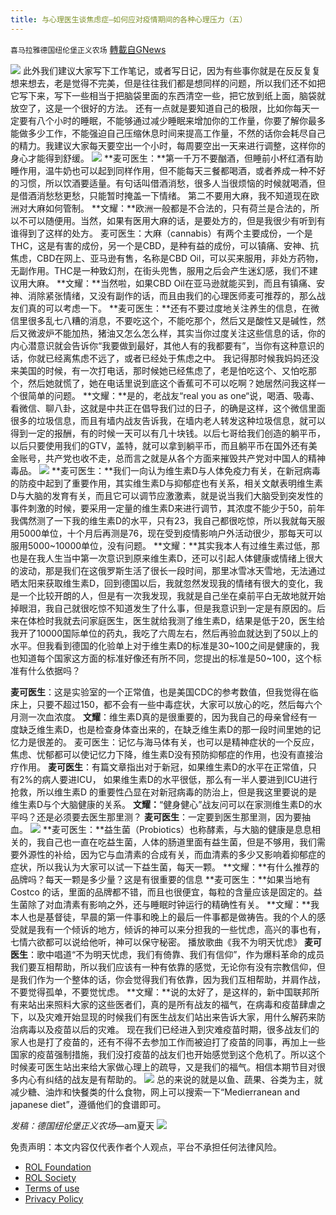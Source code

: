 ```yaml
---
title: 与心理医生谈焦虑症—如何应对疫情期间的各种心理压力（五）
---
```

`喜马拉雅德国纽伦堡正义农场` [轉載自GNews](https://gnews.org/zh-hans/1950783/)

![](https://assets.gnews.org/wp-content/uploads/2022/02/Screenshot-2022-02-02-at-17.17.57-5.png)
此外我们建议大家写下工作笔记，或者写日记，因为有些事你就是在反反复复想来想去，老是觉得不完美，但是往往我们都是想同样的问题，所以我们还不如把它写下来，写下一些相当于把脑袋里面的东西清空一些，把它放到纸上面，脑袋就放空了，这是一个很好的方法。
还有一点就是要知道自己的极限，比如你每天一定要有八个小时的睡眠，不能够通过减少睡眠来增加你的工作量，你要了解你最多能做多少工作，不能强迫自己压缩休息时间来提高工作量，不然的话你会耗尽自己的精力。我建议大家每天要空出一个小时，每周要空出一天来进行调整，这样你的身心才能得到舒缓。
![](https://assets.gnews.org/wp-content/uploads/2022/02/Screenshot-2022-02-04-at-20.18.29.png)
**麦可医生：**第一千万不要酗酒，但睡前小杯红酒有助睡作用，温牛奶也可以起到同样作用，但不能每天三餐都喝酒，或者养成一种不好的习惯，所以饮酒要适量。有句话叫借酒消愁，很多人当很烦恼的时候就喝酒，但是借酒消愁愁更愁，只能暂时掩盖一下情绪。
第二不要用大麻，我不知道现在欧洲对大麻如何管制。
**文耀：**欧洲一般都是不合法的，只有荷兰是合法的，所以不可以随便用。当然，如果有医用大麻的话，是要处方的，但是我很少有听到有谁得到了这样的处方。
麦可医生：大麻（cannabis）有两个主要成份，一个是THC，这是有害的成份，另一个是CBD，是种有益的成份，可以镇痛、安神、抗焦虑，CBD在网上、亚马逊有售，名称是CBD Oil，可以买来服用，非处方药物，无副作用。THC是一种致幻剂，在街头兜售，服用之后会产生迷幻感，我们不建议用大麻。
**文耀：**当然啦，如果CBD Oil在亚马逊就能买到，而且有镇痛、安神、消除紧张情绪，又没有副作的话，而且由我们的心理医师麦可推荐的，那么战友们真的可以考虑一下。
**麦可医生：**还有不要过度地关注养生的信息，在微信里很多乱七八糟的消息，不要吃这个，不能吃那个，然后又是酸性又是碱性，然后又微波炉不能加热，猪油又怎么怎么样，其实当你过度关注这些信息的话，你的内心潜意识就会告诉你“我要做到最好，其他人有的我都要有”，当你有这种意识的话，你就已经离焦虑不远了，或者已经处于焦虑之中。
我记得那时候我妈妈还没来美国的时候，有一次打电话，那时候她已经焦虑了，老是怕吃这个、又怕吃那个，然后她就慌了，她在电话里说到底这个香蕉可不可以吃啊？她居然问我这样一个很简单的问题。
**文耀：**是的，老战友“real you as one“说，喝酒、吸毒、看微信、聊八卦，这就是中共正在倡导我们过的日子，的确是这样，这个微信里面很多的垃圾信息，而且有墙内战友告诉我，在墙内老人转发这种垃圾信息，就可以得到一定的报酬，有的时候一天可以有几十块钱。以后七哥给我们创造的躺平币，以后只要使用我们的GTV，盖特，就可以拿到躺平币，而且躺平币在国外还有美金账号，共产党也收不走，总而言之就是从各个方面来摧毁共产党对中国人的精神毒品。
![](https://assets.gnews.org/wp-content/uploads/2022/02/Screenshot-2022-02-04-at-20.20.15.png)
**麦可医生：**我们一向认为维生素D与人体免疫力有关，在新冠病毒的防疫中起到了重要作用，其实维生素D与抑郁症也有关系，相关文献表明维生素D与大脑的发育有关，而且它可以调节应激激素，就是说当我们大脑受到突发性的事件刺激的时候，要采用一定量的维生素D来进行调节，其浓度不能少于50，前年我偶然测了一下我的维生素D的水平，只有23，我自己都很吃惊，所以我就每天服用5000单位，十个月后再测是76，现在受到疫情影响户外活动很少，那每天可以服用5000~10000单位，没有问题。
**文耀：**其实我本人有过维生素过低，那也是在我人生当中第一次意识到原来维生素D，还可以引起人体健康或情绪上很大的波动，那是我们在这俄罗斯生活了很长一段时间，那里冰雪冰天雪地，无法通过晒太阳来获取维生素D，回到德国以后，我就忽然发现我的情绪有很大的变化，我是一个比较开朗的人，但是有一次我发现，我就是自己坐在桌前平白无故地就开始掉眼泪，我自己就很吃惊不知道发生了什么事，但是我意识到一定是有原因的。后来在体检时我就去问家庭医生，医生就给我测了维生素D，结果是低于20，医生给我开了10000国际单位的药丸，我吃了六周左右，然后再验血就达到了50以上的水平。但我看到德国的化验单上对于维生素D的标准是30~100之间是健康的，我也知道每个国家这方面的标准好像还有所不同，您提出的标准是50~100，这个标准有什么依据吗？

**麦可医生**：这是实验室的一个正常值，也是美国CDC的参考数值，但我觉得在临床上，只要不超过150，都不会有一些中毒症状，大家可以放心的吃，然后每六个月测一次血浓度。
**文耀**：维生素D真的是很重要的，因为我自己的母亲曾经有一度缺乏维生素D，也是检查身体查出来的，在缺乏维生素D的那一段时间里她的记忆力是很差的。
麦可医生：记忆与海马体有关，也可以是精神症状的一个反应，焦虑、忧郁都可以使记忆力下降，维生素D没有预防抑郁症的作用，也没有直接治疗作用。
**麦可医生**：有篇文章指出对于新冠，如果维生素D的水平在正常值，只有2%的病人要进ICU， 如果维生素D的水平很低，那么有一半人要进到ICU进行抢救，所以维生素D 的重要性凸显在对新冠病毒的防治上，但是我这里要说的是维生素D与个大脑健康的关系。
**文耀：**“健身健心”战友问可以在家测维生素D的水平吗？还是必须要去医生那里测？
**麦可医生**：一定要到医生那里测，因为要抽血。
![](https://assets.gnews.org/wp-content/uploads/2022/02/Screenshot-2022-02-04-at-20.21.48.png)
**麦可医生：**益生菌（Probiotics）也称酵素，与大脑的健康是息息相关的，我自己也一直在吃益生菌，人体的肠道里面有益生菌，但是不够用，我们需要外源性的补给，因为它与血清素的合成有关，而血清素的多少又影响着抑郁症的症状，所以我认为大家可以试一下益生菌，每天一颗。
**文耀：**有什么推荐的品牌吗？每天一颗是多少量？这是有很重要的信息
**麦可医生：**如果当地有 Costco 的话，里面的品牌都不错，而且也很便宜，每粒的含量应该是固定的。益生菌除了对血清素有影响之外，还与睡眠时钟运行的精确性有关。
**文耀：**我本人也是基督徒，早晨的第一件事和晚上的最后一件事都是做祷告。我的个人的感受就是我有一个倾诉的地方，倾诉的神可以来分担我的一些忧虑，高兴的事也有，七情六欲都可以说给他听，神可以保守秘密。
播放歌曲《我不为明天忧虑》
**麦可医生**：歌中唱道“不为明天忧虑，我们有倚靠、我们有信仰”，作为爆料革命的成员我们要互相帮助，所以我们应该有一种有依靠的感觉，无论你有没有宗教信仰，但是我们作为一个整体的话，你会觉得我们有依靠，因为我们互相帮助，并肩作战，不要觉得孤单，不要觉忧虑。
**文耀：**说的太好了，是这样的，新中国联邦所有来站出来照料大家的这些医者们，真的是所有战友的福气，在病毒和疫苗肆虐之下，以及灾难开始显现的时候我们有医生战友们站出来告诉大家，用什么解药来防治病毒以及疫苗以后的灾难。
现在我们已经进入到灾难疫苗时期，很多战友们的家人也是打了疫苗的，还有不得不去参加工作而被迫打了疫苗的同事，再加上一些国家的疫苗强制措施，我们没打疫苗的战友们也开始感觉到这个危机了。所以这个时候麦可医生站出来给大家做心理上的疏导，又是我们的福气。相信本期节目对很多内心有纠结的战友是有帮助的。
![](https://assets.gnews.org/wp-content/uploads/2022/02/Screenshot-2022-02-04-at-20.22.56.png)
总的来说的就是以鱼、蔬果、谷类为主，就减少糖、油炸和快餐类的什么食物，网上可以搜索一下“Medierranean and japanese diet”，遵循他们的食谱即可。

*发稿：德国纽伦堡正义农场*—am夏天
![](https://assets.gnews.org/wp-content/uploads/2022/02/德农二维码-6.png)
 

免责声明：本文内容仅代表作者个人观点，平台不承担任何法律风险。

- [ROL Foundation](https://rolfoundation.org/)
- [ROL Society](https://rolsociety.org/)
- [Terms of use](https://gnews.org/terms-of-use-3/)
- [Privacy Policy](https://gnews.org/privacy-policy/)
